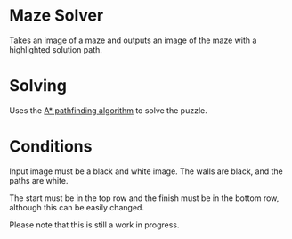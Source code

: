 # Maze Solver

Takes an image of a maze and outputs an image of the maze with a highlighted solution path.

# Solving

Uses the [A* pathfinding algorithm](https://en.wikipedia.org/wiki/A*_search_algorithm) to solve the puzzle.

# Conditions

Input image must be a black and white image. The walls are black, and the paths are white.

The start must be in the top row and the finish must be in the bottom row, although this can be easily changed.

Please note that this is still a work in progress.

